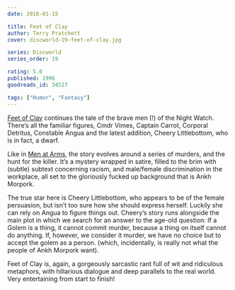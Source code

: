 ```yaml
---
date: 2018-01-15

title: Feet of Clay
author: Terry Pratchett
cover: discworld-19-feet-of-clay.jpg

series: Discworld
series_order: 19

rating: 5.0
published: 1996
goodreads_id: 34527

tags: ["Humor", "Fantasy"]
---
```


[Feet of Clay]() continues the tale of the brave men (!) of the Night Watch. There’s all the familiar figures, Cmdr Vimes, Captain Carrot, Corporal Detritus, Constable Angua and the latest addition, Cheery Littlebottom, who is in fact, a dwarf.

<!--more-->

Like in [Men at Arms](2017-12-19-Terry-Pratchett---Men-at-Arms.md), the story evolves around a series of murders, and the hunt for the killer. It’s a mystery wrapped in satire, filled to the brim with (subtle) subtext concerning racism, and male/female discrimination in the workplace, all set to the gloriously fucked up background that is Ankh Morpork.

The true star here is Cheery Littlebottom, who appears to be of the female persuasion, but isn’t too sure how she should express herself. Luckily she can rely on Angua to figure things out. Cheery’s story runs alongside the main plot in which we search for an answer to the age-old question: If a Golem is a thing, it cannot commit murder, because a thing on itself cannot do anything. If, however, we consider it murder, we have no choice but to accept the golem as a person. (which, incidentally, is really not what the people of Ankh Morpork want).

Feet of Clay is, again, a gorgeously sarcastic rant full of wit and ridiculous metaphors, with hillarious dialogue and deep parallels to the real world. Very entertaining from start to finish!
